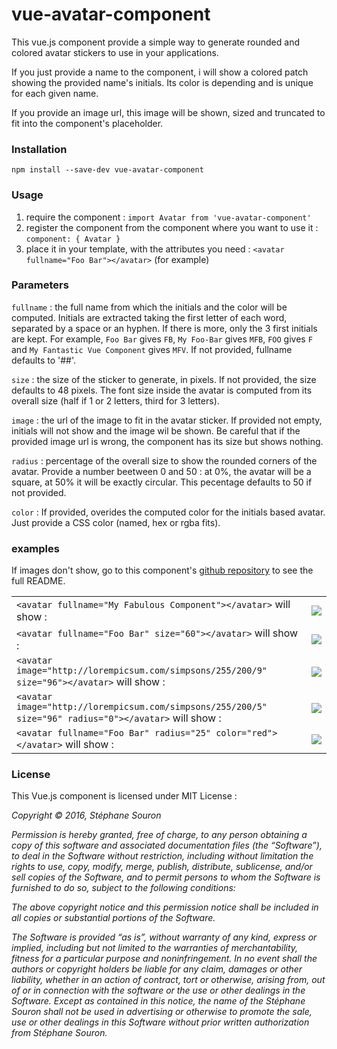 # vue-avatar-component

This vue.js component provide a simple way to generate rounded and colored avatar stickers to use in your applications.

If you just provide a name to the component, i will show a colored patch showing the provided name's initials. Its color is depending and is unique for each given name.

If you provide an image url, this image will be shown, sized and truncated to fit into the component's placeholder.

### Installation

`npm install --save-dev vue-avatar-component`

### Usage

1. require the component : `import Avatar from 'vue-avatar-component'`
2. register the component from the component where you want to use it :   `component: { Avatar }`
3. place it in your template, with the attributes you need :   `<avatar fullname="Foo Bar"></avatar>` (for example)

### Parameters

`fullname` :   the full name from which the initials and the color will be computed. Initials are extracted taking the first letter of each word, separated by a space or an hyphen. If there is more, only the 3 first initials are kept. For example, `Foo Bar` gives `FB`, `My Foo-Bar` gives `MFB`, `FOO` gives `F` and `My Fantastic Vue Component` gives `MFV`. If not provided, fullname defaults to '##'.

`size` : the size of the sticker to generate, in pixels. If not provided, the size defaults to 48 pixels. The font size inside the avatar is computed from its overall size (half if 1 or 2 letters, third for 3 letters).

`image` : the url of the image to fit in the avatar sticker. If provided not empty, initials will not show and the image wil be shown. Be careful that if the provided image url is wrong, the component has its size but shows nothing.

`radius` : percentage of the overall size to show the rounded corners of the avatar. Provide a number beetween 0 and 50 : at 0%, the avatar will be a square, at 50% it will be exactly circular. This pecentage defaults to 50 if not provided.

`color` : If provided, overides the computed color for the initials based avatar. Just provide a CSS color (named, hex or rgba fits).

### examples

If images don't show, go to this component's [github repository](https://github.com/ssouron/vue-avatar-component) to see the full README.

<table>
  <tr>
    <td><code>&lt;avatar fullname="My Fabulous Component"&gt;&lt;/avatar&gt;</code> will show :</td>
    <td> <img src="https://github.com/ssouron/vue-avatar-component/blob/master/img/example1.jpg" /> </td>
  </tr>
  <tr>
    <td> <code>&lt;avatar fullname="Foo Bar" size="60"&gt;&lt;/avatar&gt;</code> will show : </td>
    <td> <img src="https://github.com/ssouron/vue-avatar-component/blob/master/img/example2.jpg" /> </td>
  </tr>
  <tr>
    <td> <code>&lt;avatar image="http://lorempicsum.com/simpsons/255/200/9" size="96"&gt;&lt;/avatar&gt;</code> will show : </td>
    <td> <img src="https://github.com/ssouron/vue-avatar-component/blob/master/img/example3.jpg" /> </td>
  </tr>
  <tr>
    <td> <code>&lt;avatar image="http://lorempicsum.com/simpsons/255/200/5" size="96" radius="0"&gt;&lt;/avatar&gt;</code> will show : </td>
    <td> <img src="https://github.com/ssouron/vue-avatar-component/blob/master/img/example4.jpg" /> </td>
  </tr>
  <tr>
    <td> <code>&lt;avatar fullname="Foo Bar" radius="25" color="red"&gt;&lt;/avatar&gt;</code> will show : </td>
    <td> <img src="https://github.com/ssouron/vue-avatar-component/blob/master/img/example5.jpg" /> </td>
  </tr>
</table>

### License

This Vue.js component is licensed under MIT License :

*Copyright © 2016, Stéphane Souron*

*Permission is hereby granted, free of charge, to any person obtaining a copy of this software and associated documentation files (the “Software”), to deal in the Software without restriction, including without limitation the rights to use, copy, modify, merge, publish, distribute, sublicense, and/or sell copies of the Software, and to permit persons to whom the Software is furnished to do so, subject to the following conditions:*

*The above copyright notice and this permission notice shall be included in all copies or substantial portions of the Software.*

*The Software is provided “as is”, without warranty of any kind, express or implied, including but not limited to the warranties of merchantability, fitness for a particular purpose and noninfringement. In no event shall the authors or copyright holders be liable for any claim, damages or other liability, whether in an action of contract, tort or otherwise, arising from, out of or in connection with the software or the use or other dealings in the Software.
Except as contained in this notice, the name of the Stéphane Souron shall not be used in advertising or otherwise to promote the sale, use or other dealings in this Software without prior written authorization from Stéphane Souron.*


